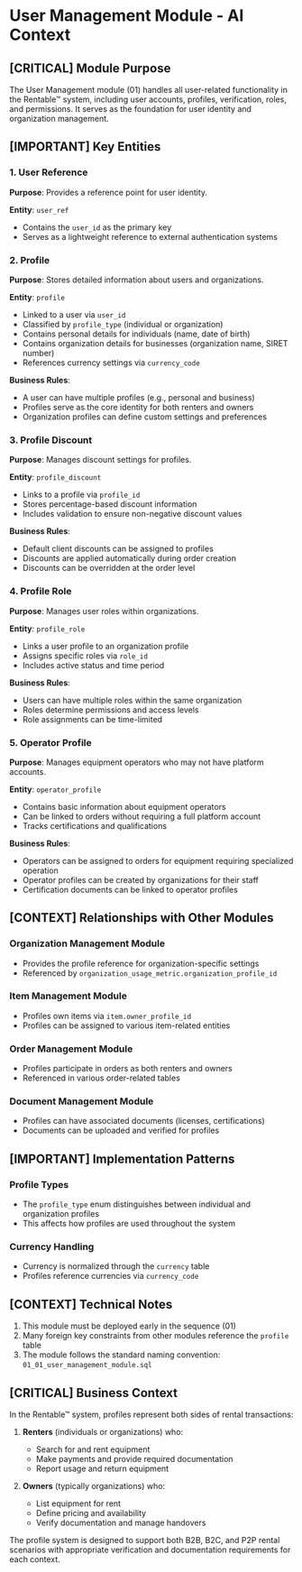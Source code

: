 # User Management Module - AI Context

## [CRITICAL] Module Purpose

The User Management module (01) handles all user-related functionality in the Rentable™ system, including user accounts, profiles, verification, roles, and permissions. It serves as the foundation for user identity and organization management.

## [IMPORTANT] Key Entities

### 1. User Reference

**Purpose**: Provides a reference point for user identity.

**Entity**: `user_ref`
- Contains the `user_id` as the primary key
- Serves as a lightweight reference to external authentication systems

### 2. Profile

**Purpose**: Stores detailed information about users and organizations.

**Entity**: `profile`
- Linked to a user via `user_id`
- Classified by `profile_type` (individual or organization)
- Contains personal details for individuals (name, date of birth)
- Contains organization details for businesses (organization name, SIRET number)
- References currency settings via `currency_code`

**Business Rules**:
- A user can have multiple profiles (e.g., personal and business)
- Profiles serve as the core identity for both renters and owners
- Organization profiles can define custom settings and preferences

### 3. Profile Discount

**Purpose**: Manages discount settings for profiles.

**Entity**: `profile_discount`
- Links to a profile via `profile_id`
- Stores percentage-based discount information
- Includes validation to ensure non-negative discount values

**Business Rules**:
- Default client discounts can be assigned to profiles
- Discounts are applied automatically during order creation
- Discounts can be overridden at the order level

### 4. Profile Role

**Purpose**: Manages user roles within organizations.

**Entity**: `profile_role`
- Links a user profile to an organization profile
- Assigns specific roles via `role_id`
- Includes active status and time period

**Business Rules**:
- Users can have multiple roles within the same organization
- Roles determine permissions and access levels
- Role assignments can be time-limited

### 5. Operator Profile

**Purpose**: Manages equipment operators who may not have platform accounts.

**Entity**: `operator_profile`
- Contains basic information about equipment operators
- Can be linked to orders without requiring a full platform account
- Tracks certifications and qualifications

**Business Rules**:
- Operators can be assigned to orders for equipment requiring specialized operation
- Operator profiles can be created by organizations for their staff
- Certification documents can be linked to operator profiles

## [CONTEXT] Relationships with Other Modules

### Organization Management Module
- Provides the profile reference for organization-specific settings
- Referenced by `organization_usage_metric.organization_profile_id`

### Item Management Module
- Profiles own items via `item.owner_profile_id`
- Profiles can be assigned to various item-related entities

### Order Management Module
- Profiles participate in orders as both renters and owners
- Referenced in various order-related tables

### Document Management Module
- Profiles can have associated documents (licenses, certifications)
- Documents can be uploaded and verified for profiles

## [IMPORTANT] Implementation Patterns

### Profile Types
- The `profile_type` enum distinguishes between individual and organization profiles
- This affects how profiles are used throughout the system

### Currency Handling
- Currency is normalized through the `currency` table
- Profiles reference currencies via `currency_code`

## [CONTEXT] Technical Notes

1. This module must be deployed early in the sequence (01)
2. Many foreign key constraints from other modules reference the `profile` table
3. The module follows the standard naming convention: `01_01_user_management_module.sql`

## [CRITICAL] Business Context

In the Rentable™ system, profiles represent both sides of rental transactions:

1. **Renters** (individuals or organizations) who:
   - Search for and rent equipment
   - Make payments and provide required documentation
   - Report usage and return equipment

2. **Owners** (typically organizations) who:
   - List equipment for rent
   - Define pricing and availability
   - Verify documentation and manage handovers

The profile system is designed to support both B2B, B2C, and P2P rental scenarios with appropriate verification and documentation requirements for each context.
